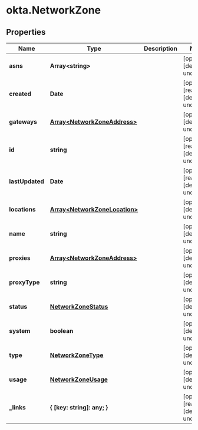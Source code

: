 # okta.NetworkZone

## Properties

Name | Type | Description | Notes
------------ | ------------- | ------------- | -------------
**asns** | **Array&lt;string&gt;** |  | [optional] [default to undefined]
**created** | **Date** |  | [optional] [readonly] [default to undefined]
**gateways** | [**Array&lt;NetworkZoneAddress&gt;**](NetworkZoneAddress.md) |  | [optional] [default to undefined]
**id** | **string** |  | [optional] [readonly] [default to undefined]
**lastUpdated** | **Date** |  | [optional] [readonly] [default to undefined]
**locations** | [**Array&lt;NetworkZoneLocation&gt;**](NetworkZoneLocation.md) |  | [optional] [default to undefined]
**name** | **string** |  | [optional] [default to undefined]
**proxies** | [**Array&lt;NetworkZoneAddress&gt;**](NetworkZoneAddress.md) |  | [optional] [default to undefined]
**proxyType** | **string** |  | [optional] [default to undefined]
**status** | [**NetworkZoneStatus**](NetworkZoneStatus.md) |  | [optional] [default to undefined]
**system** | **boolean** |  | [optional] [default to undefined]
**type** | [**NetworkZoneType**](NetworkZoneType.md) |  | [optional] [default to undefined]
**usage** | [**NetworkZoneUsage**](NetworkZoneUsage.md) |  | [optional] [default to undefined]
**_links** | **{ [key: string]: any; }** |  | [optional] [readonly] [default to undefined]

